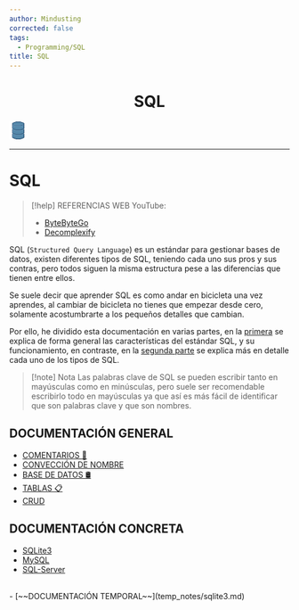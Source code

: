 ```yaml
---
author: Mindusting
corrected: false
tags:
  - Programming/SQL
title: SQL
---
```


<h1 align="center">SQL</h1>

![#logo](../img/db.png)

---

# SQL

> [!help] REFERENCIAS WEB
> YouTube:
> - [ByteByteGo](https://youtu.be/yMqldbY2AAg)
> - [Decomplexify](https://www.youtube.com/@decomplexify)

SQL (`Structured Query Language`) es un estándar para gestionar bases de datos, existen diferentes tipos de SQL, teniendo cada uno sus pros y sus contras, pero todos siguen la misma estructura pese a las diferencias que tienen entre ellos.

Se suele decir que aprender SQL es como andar en bicicleta una vez aprendes, al cambiar de bicicleta no tienes que empezar desde cero, solamente acostumbrarte a los pequeños detalles que cambian.

Por ello, he dividido esta documentación en varias partes, en la [primera](#DOCUMENTACIÓN%20GENERAL) se explica de forma general las características del estándar SQL, y su funcionamiento, en contraste, en la [segunda parte](#DOCUMENTACIÓN%20CONCRETA) se explica más en detalle cada uno de los tipos de SQL.

> [!note] Nota
> Las palabras clave de SQL se pueden escribir tanto en mayúsculas como en minúsculas, pero suele ser recomendable escribirlo todo en mayúsculas ya que así es más fácil de identificar que son palabras clave y que son nombres.

## DOCUMENTACIÓN GENERAL

- [COMENTARIOS 💬](sql_comments.md)
- [CONVECCIÓN DE NOMBRE](sql_names_convection.md)
- [BASE DE DATOS 🛢](sql_db.md)
- [TABLAS 📋](sql_table.md)
- [CRUD](sql_crud.md)

## DOCUMENTACIÓN CONCRETA

- [SQLite3](sqlite3/SQLite3.md)
- [MySQL](mysql/mysql.md)
- [SQL-Server](sql_server/sql_server.md)
<br>
- [~~DOCUMENTACIÓN TEMPORAL~~](temp_notes/sqlite3.md)

